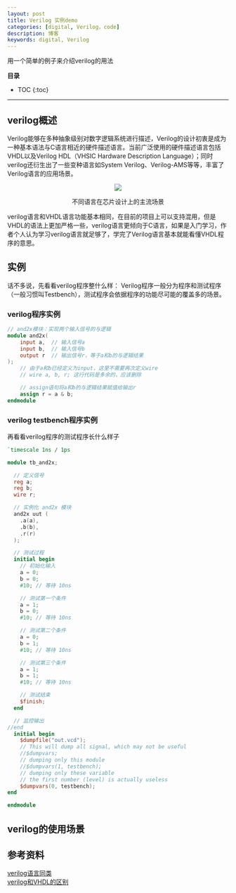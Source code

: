 ```yaml
---
layout: post
title: Verilog 实例demo
categories: [digital, Verilog，code]
description: 博客
keywords: digital, Verilog
---
```

用一个简单的例子来介绍verilog的用法



**目录**

* TOC
{:toc}

---


## verilog概述
Verilog能够在多种抽象级别对数字逻辑系统进行描述，Verilog的设计初衷是成为一种基本语法与C语言相近的硬件描述语言。当前广泛使用的硬件描述语言包括VHDL以及Verilog HDL（VHSIC Hardware Description Language）；同时verilog还衍生出了一些变种语言如System Verilog、Verilog-AMS等等，丰富了Verilog语言的应用场景。  

<div align="center"><img width="auto" height="auto" src="{{ assets_base_url }}/images/blog/2025-5-12-verilog介绍.png"/>
<p>不同语言在芯片设计上的主流场景</p>
</div> 

verilog语言和VHDL语言功能基本相同，在目前的项目上可以支持混用，但是VHDL的语法上更加严格一些，verilog语言更倾向于C语言，如果是入门学习，作者个人认为学习verilog语言就足够了，学完了Verilog语言基本就能看懂VHDL程序的意思。

## 实例
话不多说，先看看verilog程序整什么样：
Verilog程序一般分为程序和测试程序（一般习惯叫Testbench），测试程序会依据程序的功能尽可能的覆盖多的场景。

### verilog程序实例

~~~Verilog
// and2x模块：实现两个输入信号的与逻辑
module and2x(
    input a,  // 输入信号a
    input b,  // 输入信号b
    output r  // 输出信号r，等于a和b的与逻辑结果
);
    // 由于a和b已经定义为input，这里不需要再次定义wire
    // wire a, b, r; 这行代码是多余的，应该删除

    // assign语句将a和b的与逻辑结果赋值给输出r
    assign r = a & b;
endmodule
~~~


### verilog testbench程序实例
再看看verilog程序的测试程序长什么样子
~~~Verilog
`timescale 1ns / 1ps

module tb_and2x;

  // 定义信号
  reg a;
  reg b;
  wire r;

  // 实例化 and2x 模块
  and2x uut (
    .a(a),
    .b(b),
    .r(r)
  );

  // 测试过程
  initial begin
    // 初始化输入
    a = 0;
    b = 0;
    #10; // 等待 10ns

    // 测试第一个条件
    a = 1;
    b = 0;
    #10; // 等待 10ns

    // 测试第二个条件
    a = 0;
    b = 1;
    #10; // 等待 10ns

    // 测试第三个条件
    a = 1;
    b = 1;
    #10; // 等待 10ns

    // 测试结束
    $finish;
  end

  // 监控输出
//end    
  initial begin
    $dumpfile("out.vcd");
    // This will dump all signal, which may not be useful
    //$dumpvars;
    // dumping only this module
    //$dumpvars(1, testbench);
    // dumping only these variable
    // the first number (level) is actually useless
    $dumpvars(0, testbench);
end  

endmodule
~~~


## verilog的使用场景



## 参考资料
[verilog语言同类](https://blog.csdn.net/u011729865/article/details/119376935)  
[verilog和VHDL的区别](https://www.cnblogs.com/Colin-Cai/p/8547099.html)  